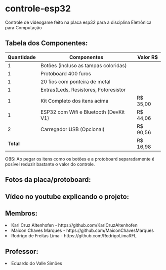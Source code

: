 # controle-esp32
Controle de videogame feito na placa esp32 para a disciplina Eletrônica para Computação

## Tabela dos Componentes:
| Quantidade | Componentes        | Valor R$ |
|------------|--------------------|----------|
| 1          | Botões (incluso as tampas coloridas)         |  |
| 1          | Protoboard 400 furos              |  |
| 1          | 20 fios com ponteira de metal       |  |
| 1          | Extras(Leds, Resistores, Fotoresistor      |  |
| 1          | Kit Completo dos itens acima      | R$ 35,00 |
| 1          | ESP32 com Wifi e Bluetooth (DevKit V1)     | R$ 44,06 |
| 2          | Carregador USB (Opcional)         | R$ 90,56 |
| **Total**  |                    |  R$ 16,98 |

OBS: Ao pegar os itens como os botões e a protoboard separadamente é posível reduzir bastante o valor do controle.

## Fotos da placa/protoboard:



## Vídeo no youtube explicando o projeto:

<h2>Membros:</h2>

<li> Karl Cruz Altenhofen - https://github.com/KarlCruzAltenhofen </li>
<li> Maicon Chaves Marques - https://github.com/MaiconChavesMarques </li>
<li> Rodrigo de Freitas Lima - https://github.com/RodrigoLimaRFL </li>

<h2>Professor:</h2>

<li> Eduardo do Valle Simões </li>
